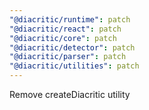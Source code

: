 ```yaml
---
"@diacritic/runtime": patch
"@diacritic/react": patch
"@diacritic/core": patch
"@diacritic/detector": patch
"@diacritic/parser": patch
"@diacritic/utilities": patch
---
```


Remove createDiacritic utility
